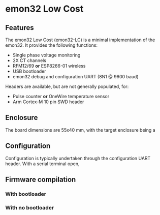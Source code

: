 # emon32 Low Cost

## Features

The emon32 Low Cost (emon32-LC) is a minimal implementation of the emon32. It provides the following functions:

  - Single phase voltage monitoring
  - 2X CT channels
  - RFM12/69 **or** ESP8266-01 wireless
  - USB bootloader
  - emon32 debug and configuration UART (8N1 @ 9600 baud)

Headers are available, but are not generally populated, for:

  - Pulse counter **or** OneWire temperature sensor
  - Arm Cortex-M 10 pin SWD header

## Enclosure

The board dimensions are 55x40 mm, with the target enclosure being a 
 
## Configuration

Configuration is typically undertaken through the configuration UART header. With a serial terminal open, 

## Firmware compilation 

### With bootloader

### With no bootloader 
